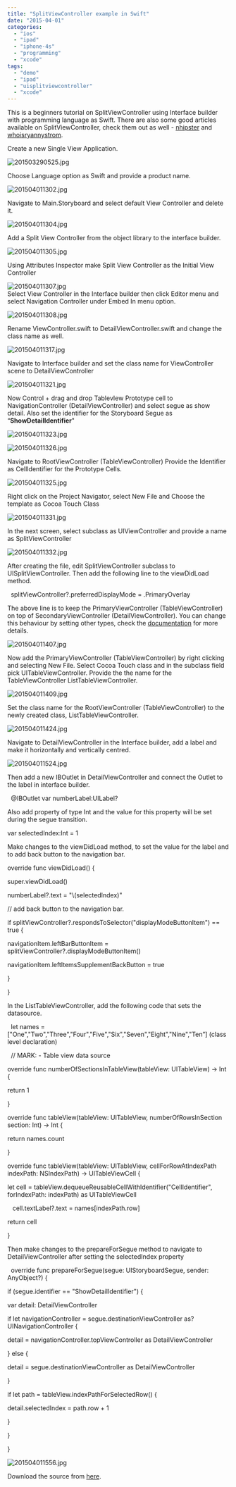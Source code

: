 ```yaml
---
title: "SplitViewController example in Swift"
date: "2015-04-01"
categories: 
  - "ios"
  - "ipad"
  - "iphone-4s"
  - "programming"
  - "xcode"
tags: 
  - "demo"
  - "ipad"
  - "uisplitviewcontroller"
  - "xcode"
---
```


This is a beginners tutorial on SplitViewController using Interface builder with programming language as Swift. There are also some good articles available on SplitViewController, check them out as well - [nhipster](http://nshipster.com/uisplitviewcontroller/) and [whoisryannystrom](http://whoisryannystrom.com/2014/11/17/UISplitViewController-iOS-7/).

Create a new Single View Application.

![201503290525.jpg](images/201503290525.jpg)

Choose Language option as Swift and provide a product name.

![201504011302.jpg](images/201504011302.jpg)

Navigate to Main.Storyboard and select default View Controller and delete it.

![201504011304.jpg](images/201504011304.jpg)

Add a Split View Controller from the object library to the interface builder.

![201504011305.jpg](images/201504011305.jpg)

Using Attributes Inspector make Split View Controller as the Initial View Controller

![201504011307.jpg](images/201504011307.jpg)  
Select View Controller in the Interface builder then click Editor menu and select Navigation Controller under Embed In menu option.

![201504011308.jpg](images/201504011308.jpg)

Rename ViewController.swift to DetailViewController.swift and change the class name as well.

![201504011317.jpg](images/201504011317.jpg)

Navigate to Interface builder and set the class name for ViewController scene to DetailViewController

![201504011321.jpg](images/201504011321.jpg)

Now Control + drag and drop TablevIew Prototype cell to NavigationController (DetailViewController) and select segue as show detail. Also set the identifier for the Storyboard Segue as “**ShowDetailIdentifier**"

  
![201504011323.jpg](images/201504011323.jpg)

  
![201504011326.jpg](images/201504011326.jpg)

Navigate to RootViewController (TableViewController) Provide the Identifier as CellIdentifier for the Prototype Cells.

![201504011325.jpg](images/201504011325.jpg)

Right click on the Project Navigator, select New File and Choose the template as Cocoa Touch Class

![201504011331.jpg](images/201504011331.jpg)

In the next screen, select subclass as UIViewController and provide a name as SplitViewController

![201504011332.jpg](images/201504011332.jpg)

After creating the file, edit SplitViewController subclass to UISplitViewController. Then add the following line to the viewDidLoad method.

  splitViewController?.preferredDisplayMode \= .PrimaryOverlay

The above line is to keep the PrimaryViewController (TableViewController) on top of SecondaryViewController (DetailViewController). You can change this behaviour by setting other types, check the [documentation](https://developer.apple.com/library/ios/documentation/UIKit/Reference/UISplitViewController_class/) for more details.

![201504011407.jpg](images/201504011407.jpg)

Now add the PrimaryViewController (TableViewController) by right clicking and selecting New File. Select Cocoa Touch class and in the subclass field pick UITableViewController. Provide the the name for the TableViewController ListTableViewController.

![201504011409.jpg](images/201504011409.jpg)

Set the class name for the RootViewController (TableViewController) to the newly created class, ListTableViewController.

![201504011424.jpg](images/201504011424.jpg)

Navigate to DetailViewController in the Interface builder, add a label and make it horizontally and vertically centred.

![201504011524.jpg](images/201504011524.jpg)

Then add a new IBOutlet in DetailViewController and connect the Outlet to the label in interface builder.

  @IBOutlet var numberLabel:UILabel?

  

Also add property of type Int and the value for this property will be set during the segue transition.  

  

var selectedIndex:Int = 1

  

Make changes to the viewDidLoad method, to set the value for the label and to add back button to the navigation bar.  

  

override func viewDidLoad() {

super.viewDidLoad()

numberLabel?.text \= "\\(selectedIndex)"

// add back button to the navigation bar.

if splitViewController?.respondsToSelector("displayModeButtonItem") == true {

navigationItem.leftBarButtonItem \= splitViewController?.displayModeButtonItem()

navigationItem.leftItemsSupplementBackButton \= true

}

}

  

In the ListTableViewController, add the following code that sets the datasource.  

  

  let names = \["One","Two","Three","Four","Five","Six","Seven","Eight","Nine","Ten”\] (class level declaration)

  

  // MARK: - Table view data source

  

override func numberOfSectionsInTableView(tableView: UITableView) -> Int {

return 1

}

  

override func tableView(tableView: UITableView, numberOfRowsInSection section: Int) -> Int {

return names.count

}

  

override func tableView(tableView: UITableView, cellForRowAtIndexPath indexPath: NSIndexPath) -> UITableViewCell {

let cell = tableView.dequeueReusableCellWithIdentifier("CellIdentifier", forIndexPath: indexPath) as UITableViewCell

  

   cell.textLabel?.text = names\[indexPath.row\]

  

return cell

}

  

Then make changes to the prepareForSegue method to navigate to DetailViewController after setting the selectedIndex property  
  

  override func prepareForSegue(segue: UIStoryboardSegue, sender: AnyObject?) {

if (segue.identifier == "ShowDetailIdentifier") {

var detail: DetailViewController

if let navigationController = segue.destinationViewController as? UINavigationController {

detail = navigationController.topViewController as DetailViewController

} else {

detail = segue.destinationViewController as DetailViewController

}

if let path = tableView.indexPathForSelectedRow() {

detail.selectedIndex = path.row + 1

}

}

}

![201504011556.jpg](images/201504011556.jpg)

Download the source from [here](https://github.com/rshankras/UISplitViewControllerExample).
